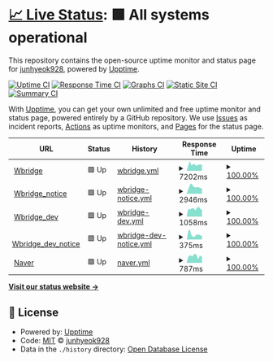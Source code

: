 # [📈 Live Status](https://junhyeok928.github.io/Upptime): <!--live status--> **🟩 All systems operational**

This repository contains the open-source uptime monitor and status page for [junhyeok928](https://junhyeok928.github.io/Upptime), powered by [Upptime](https://github.com/upptime/upptime).

[![Uptime CI](https://github.com/junhyeok928/Upptime/workflows/Uptime%20CI/badge.svg)](https://github.com/junhyeok928/Upptime/actions?query=workflow%3A%22Uptime+CI%22)
[![Response Time CI](https://github.com/junhyeok928/Upptime/workflows/Response%20Time%20CI/badge.svg)](https://github.com/junhyeok928/Upptime/actions?query=workflow%3A%22Response+Time+CI%22)
[![Graphs CI](https://github.com/junhyeok928/Upptime/workflows/Graphs%20CI/badge.svg)](https://github.com/junhyeok928/Upptime/actions?query=workflow%3A%22Graphs+CI%22)
[![Static Site CI](https://github.com/junhyeok928/Upptime/workflows/Static%20Site%20CI/badge.svg)](https://github.com/junhyeok928/Upptime/actions?query=workflow%3A%22Static+Site+CI%22)
[![Summary CI](https://github.com/junhyeok928/Upptime/workflows/Summary%20CI/badge.svg)](https://github.com/junhyeok928/Upptime/actions?query=workflow%3A%22Summary+CI%22)

With [Upptime](https://upptime.js.org), you can get your own unlimited and free uptime monitor and status page, powered entirely by a GitHub repository. We use [Issues](https://github.com/junhyeok928/Upptime/issues) as incident reports, [Actions](https://github.com/junhyeok928/Upptime/actions) as uptime monitors, and [Pages](https://junhyeok928.github.io/Upptime) for the status page.

<!--start: status pages-->
<!-- This summary is generated by Upptime (https://github.com/upptime/upptime) -->
<!-- Do not edit this manually, your changes will be overwritten -->
<!-- prettier-ignore -->
| URL | Status | History | Response Time | Uptime |
| --- | ------ | ------- | ------------- | ------ |
| <img alt="" src="https://icons.duckduckgo.com/ip3/www.wbridge.or.kr.ico" height="13"> [Wbridge](https://www.wbridge.or.kr/) | 🟩 Up | [wbridge.yml](https://github.com/junhyeok928/Upptime/commits/HEAD/history/wbridge.yml) | <details><summary><img alt="Response time graph" src="./graphs/wbridge/response-time-week.png" height="20"> 7202ms</summary><br><a href="https://junhyeok928.github.io/Upptime/history/wbridge"><img alt="Response time 7202" src="https://img.shields.io/endpoint?url=https%3A%2F%2Fraw.githubusercontent.com%2Fjunhyeok928%2FUpptime%2FHEAD%2Fapi%2Fwbridge%2Fresponse-time.json"></a><br><a href="https://junhyeok928.github.io/Upptime/history/wbridge"><img alt="24-hour response time 7013" src="https://img.shields.io/endpoint?url=https%3A%2F%2Fraw.githubusercontent.com%2Fjunhyeok928%2FUpptime%2FHEAD%2Fapi%2Fwbridge%2Fresponse-time-day.json"></a><br><a href="https://junhyeok928.github.io/Upptime/history/wbridge"><img alt="7-day response time 7202" src="https://img.shields.io/endpoint?url=https%3A%2F%2Fraw.githubusercontent.com%2Fjunhyeok928%2FUpptime%2FHEAD%2Fapi%2Fwbridge%2Fresponse-time-week.json"></a><br><a href="https://junhyeok928.github.io/Upptime/history/wbridge"><img alt="30-day response time 7202" src="https://img.shields.io/endpoint?url=https%3A%2F%2Fraw.githubusercontent.com%2Fjunhyeok928%2FUpptime%2FHEAD%2Fapi%2Fwbridge%2Fresponse-time-month.json"></a><br><a href="https://junhyeok928.github.io/Upptime/history/wbridge"><img alt="1-year response time 7202" src="https://img.shields.io/endpoint?url=https%3A%2F%2Fraw.githubusercontent.com%2Fjunhyeok928%2FUpptime%2FHEAD%2Fapi%2Fwbridge%2Fresponse-time-year.json"></a></details> | <details><summary><a href="https://junhyeok928.github.io/Upptime/history/wbridge">100.00%</a></summary><a href="https://junhyeok928.github.io/Upptime/history/wbridge"><img alt="All-time uptime 100.00%" src="https://img.shields.io/endpoint?url=https%3A%2F%2Fraw.githubusercontent.com%2Fjunhyeok928%2FUpptime%2FHEAD%2Fapi%2Fwbridge%2Fuptime.json"></a><br><a href="https://junhyeok928.github.io/Upptime/history/wbridge"><img alt="24-hour uptime 100.00%" src="https://img.shields.io/endpoint?url=https%3A%2F%2Fraw.githubusercontent.com%2Fjunhyeok928%2FUpptime%2FHEAD%2Fapi%2Fwbridge%2Fuptime-day.json"></a><br><a href="https://junhyeok928.github.io/Upptime/history/wbridge"><img alt="7-day uptime 100.00%" src="https://img.shields.io/endpoint?url=https%3A%2F%2Fraw.githubusercontent.com%2Fjunhyeok928%2FUpptime%2FHEAD%2Fapi%2Fwbridge%2Fuptime-week.json"></a><br><a href="https://junhyeok928.github.io/Upptime/history/wbridge"><img alt="30-day uptime 100.00%" src="https://img.shields.io/endpoint?url=https%3A%2F%2Fraw.githubusercontent.com%2Fjunhyeok928%2FUpptime%2FHEAD%2Fapi%2Fwbridge%2Fuptime-month.json"></a><br><a href="https://junhyeok928.github.io/Upptime/history/wbridge"><img alt="1-year uptime 100.00%" src="https://img.shields.io/endpoint?url=https%3A%2F%2Fraw.githubusercontent.com%2Fjunhyeok928%2FUpptime%2FHEAD%2Fapi%2Fwbridge%2Fuptime-year.json"></a></details>
| <img alt="" src="https://icons.duckduckgo.com/ip3/www.wbridge.or.kr.ico" height="13"> [Wbridge_notice](https://www.wbridge.or.kr/platform/gnrl/intrcn/viewWbridgeIntrcn.do) | 🟩 Up | [wbridge-notice.yml](https://github.com/junhyeok928/Upptime/commits/HEAD/history/wbridge-notice.yml) | <details><summary><img alt="Response time graph" src="./graphs/wbridge-notice/response-time-week.png" height="20"> 2946ms</summary><br><a href="https://junhyeok928.github.io/Upptime/history/wbridge-notice"><img alt="Response time 2946" src="https://img.shields.io/endpoint?url=https%3A%2F%2Fraw.githubusercontent.com%2Fjunhyeok928%2FUpptime%2FHEAD%2Fapi%2Fwbridge-notice%2Fresponse-time.json"></a><br><a href="https://junhyeok928.github.io/Upptime/history/wbridge-notice"><img alt="24-hour response time 2193" src="https://img.shields.io/endpoint?url=https%3A%2F%2Fraw.githubusercontent.com%2Fjunhyeok928%2FUpptime%2FHEAD%2Fapi%2Fwbridge-notice%2Fresponse-time-day.json"></a><br><a href="https://junhyeok928.github.io/Upptime/history/wbridge-notice"><img alt="7-day response time 2946" src="https://img.shields.io/endpoint?url=https%3A%2F%2Fraw.githubusercontent.com%2Fjunhyeok928%2FUpptime%2FHEAD%2Fapi%2Fwbridge-notice%2Fresponse-time-week.json"></a><br><a href="https://junhyeok928.github.io/Upptime/history/wbridge-notice"><img alt="30-day response time 2946" src="https://img.shields.io/endpoint?url=https%3A%2F%2Fraw.githubusercontent.com%2Fjunhyeok928%2FUpptime%2FHEAD%2Fapi%2Fwbridge-notice%2Fresponse-time-month.json"></a><br><a href="https://junhyeok928.github.io/Upptime/history/wbridge-notice"><img alt="1-year response time 2946" src="https://img.shields.io/endpoint?url=https%3A%2F%2Fraw.githubusercontent.com%2Fjunhyeok928%2FUpptime%2FHEAD%2Fapi%2Fwbridge-notice%2Fresponse-time-year.json"></a></details> | <details><summary><a href="https://junhyeok928.github.io/Upptime/history/wbridge-notice">100.00%</a></summary><a href="https://junhyeok928.github.io/Upptime/history/wbridge-notice"><img alt="All-time uptime 100.00%" src="https://img.shields.io/endpoint?url=https%3A%2F%2Fraw.githubusercontent.com%2Fjunhyeok928%2FUpptime%2FHEAD%2Fapi%2Fwbridge-notice%2Fuptime.json"></a><br><a href="https://junhyeok928.github.io/Upptime/history/wbridge-notice"><img alt="24-hour uptime 100.00%" src="https://img.shields.io/endpoint?url=https%3A%2F%2Fraw.githubusercontent.com%2Fjunhyeok928%2FUpptime%2FHEAD%2Fapi%2Fwbridge-notice%2Fuptime-day.json"></a><br><a href="https://junhyeok928.github.io/Upptime/history/wbridge-notice"><img alt="7-day uptime 100.00%" src="https://img.shields.io/endpoint?url=https%3A%2F%2Fraw.githubusercontent.com%2Fjunhyeok928%2FUpptime%2FHEAD%2Fapi%2Fwbridge-notice%2Fuptime-week.json"></a><br><a href="https://junhyeok928.github.io/Upptime/history/wbridge-notice"><img alt="30-day uptime 100.00%" src="https://img.shields.io/endpoint?url=https%3A%2F%2Fraw.githubusercontent.com%2Fjunhyeok928%2FUpptime%2FHEAD%2Fapi%2Fwbridge-notice%2Fuptime-month.json"></a><br><a href="https://junhyeok928.github.io/Upptime/history/wbridge-notice"><img alt="1-year uptime 100.00%" src="https://img.shields.io/endpoint?url=https%3A%2F%2Fraw.githubusercontent.com%2Fjunhyeok928%2FUpptime%2FHEAD%2Fapi%2Fwbridge-notice%2Fuptime-year.json"></a></details>
| <img alt="" src="https://icons.duckduckgo.com/ip3/221.150.126.76.ico" height="13"> [Wbridge_dev](http://221.150.126.76:9191/) | 🟩 Up | [wbridge-dev.yml](https://github.com/junhyeok928/Upptime/commits/HEAD/history/wbridge-dev.yml) | <details><summary><img alt="Response time graph" src="./graphs/wbridge-dev/response-time-week.png" height="20"> 1058ms</summary><br><a href="https://junhyeok928.github.io/Upptime/history/wbridge-dev"><img alt="Response time 1058" src="https://img.shields.io/endpoint?url=https%3A%2F%2Fraw.githubusercontent.com%2Fjunhyeok928%2FUpptime%2FHEAD%2Fapi%2Fwbridge-dev%2Fresponse-time.json"></a><br><a href="https://junhyeok928.github.io/Upptime/history/wbridge-dev"><img alt="24-hour response time 913" src="https://img.shields.io/endpoint?url=https%3A%2F%2Fraw.githubusercontent.com%2Fjunhyeok928%2FUpptime%2FHEAD%2Fapi%2Fwbridge-dev%2Fresponse-time-day.json"></a><br><a href="https://junhyeok928.github.io/Upptime/history/wbridge-dev"><img alt="7-day response time 1058" src="https://img.shields.io/endpoint?url=https%3A%2F%2Fraw.githubusercontent.com%2Fjunhyeok928%2FUpptime%2FHEAD%2Fapi%2Fwbridge-dev%2Fresponse-time-week.json"></a><br><a href="https://junhyeok928.github.io/Upptime/history/wbridge-dev"><img alt="30-day response time 1058" src="https://img.shields.io/endpoint?url=https%3A%2F%2Fraw.githubusercontent.com%2Fjunhyeok928%2FUpptime%2FHEAD%2Fapi%2Fwbridge-dev%2Fresponse-time-month.json"></a><br><a href="https://junhyeok928.github.io/Upptime/history/wbridge-dev"><img alt="1-year response time 1058" src="https://img.shields.io/endpoint?url=https%3A%2F%2Fraw.githubusercontent.com%2Fjunhyeok928%2FUpptime%2FHEAD%2Fapi%2Fwbridge-dev%2Fresponse-time-year.json"></a></details> | <details><summary><a href="https://junhyeok928.github.io/Upptime/history/wbridge-dev">100.00%</a></summary><a href="https://junhyeok928.github.io/Upptime/history/wbridge-dev"><img alt="All-time uptime 100.00%" src="https://img.shields.io/endpoint?url=https%3A%2F%2Fraw.githubusercontent.com%2Fjunhyeok928%2FUpptime%2FHEAD%2Fapi%2Fwbridge-dev%2Fuptime.json"></a><br><a href="https://junhyeok928.github.io/Upptime/history/wbridge-dev"><img alt="24-hour uptime 100.00%" src="https://img.shields.io/endpoint?url=https%3A%2F%2Fraw.githubusercontent.com%2Fjunhyeok928%2FUpptime%2FHEAD%2Fapi%2Fwbridge-dev%2Fuptime-day.json"></a><br><a href="https://junhyeok928.github.io/Upptime/history/wbridge-dev"><img alt="7-day uptime 100.00%" src="https://img.shields.io/endpoint?url=https%3A%2F%2Fraw.githubusercontent.com%2Fjunhyeok928%2FUpptime%2FHEAD%2Fapi%2Fwbridge-dev%2Fuptime-week.json"></a><br><a href="https://junhyeok928.github.io/Upptime/history/wbridge-dev"><img alt="30-day uptime 100.00%" src="https://img.shields.io/endpoint?url=https%3A%2F%2Fraw.githubusercontent.com%2Fjunhyeok928%2FUpptime%2FHEAD%2Fapi%2Fwbridge-dev%2Fuptime-month.json"></a><br><a href="https://junhyeok928.github.io/Upptime/history/wbridge-dev"><img alt="1-year uptime 100.00%" src="https://img.shields.io/endpoint?url=https%3A%2F%2Fraw.githubusercontent.com%2Fjunhyeok928%2FUpptime%2FHEAD%2Fapi%2Fwbridge-dev%2Fuptime-year.json"></a></details>
| <img alt="" src="https://icons.duckduckgo.com/ip3/221.150.126.76.ico" height="13"> [Wbridge_dev_notice](http://221.150.126.76:9191/platform/gnrl/intrcn/viewWbridgeIntrcn.do) | 🟩 Up | [wbridge-dev-notice.yml](https://github.com/junhyeok928/Upptime/commits/HEAD/history/wbridge-dev-notice.yml) | <details><summary><img alt="Response time graph" src="./graphs/wbridge-dev-notice/response-time-week.png" height="20"> 375ms</summary><br><a href="https://junhyeok928.github.io/Upptime/history/wbridge-dev-notice"><img alt="Response time 375" src="https://img.shields.io/endpoint?url=https%3A%2F%2Fraw.githubusercontent.com%2Fjunhyeok928%2FUpptime%2FHEAD%2Fapi%2Fwbridge-dev-notice%2Fresponse-time.json"></a><br><a href="https://junhyeok928.github.io/Upptime/history/wbridge-dev-notice"><img alt="24-hour response time 282" src="https://img.shields.io/endpoint?url=https%3A%2F%2Fraw.githubusercontent.com%2Fjunhyeok928%2FUpptime%2FHEAD%2Fapi%2Fwbridge-dev-notice%2Fresponse-time-day.json"></a><br><a href="https://junhyeok928.github.io/Upptime/history/wbridge-dev-notice"><img alt="7-day response time 375" src="https://img.shields.io/endpoint?url=https%3A%2F%2Fraw.githubusercontent.com%2Fjunhyeok928%2FUpptime%2FHEAD%2Fapi%2Fwbridge-dev-notice%2Fresponse-time-week.json"></a><br><a href="https://junhyeok928.github.io/Upptime/history/wbridge-dev-notice"><img alt="30-day response time 375" src="https://img.shields.io/endpoint?url=https%3A%2F%2Fraw.githubusercontent.com%2Fjunhyeok928%2FUpptime%2FHEAD%2Fapi%2Fwbridge-dev-notice%2Fresponse-time-month.json"></a><br><a href="https://junhyeok928.github.io/Upptime/history/wbridge-dev-notice"><img alt="1-year response time 375" src="https://img.shields.io/endpoint?url=https%3A%2F%2Fraw.githubusercontent.com%2Fjunhyeok928%2FUpptime%2FHEAD%2Fapi%2Fwbridge-dev-notice%2Fresponse-time-year.json"></a></details> | <details><summary><a href="https://junhyeok928.github.io/Upptime/history/wbridge-dev-notice">100.00%</a></summary><a href="https://junhyeok928.github.io/Upptime/history/wbridge-dev-notice"><img alt="All-time uptime 100.00%" src="https://img.shields.io/endpoint?url=https%3A%2F%2Fraw.githubusercontent.com%2Fjunhyeok928%2FUpptime%2FHEAD%2Fapi%2Fwbridge-dev-notice%2Fuptime.json"></a><br><a href="https://junhyeok928.github.io/Upptime/history/wbridge-dev-notice"><img alt="24-hour uptime 100.00%" src="https://img.shields.io/endpoint?url=https%3A%2F%2Fraw.githubusercontent.com%2Fjunhyeok928%2FUpptime%2FHEAD%2Fapi%2Fwbridge-dev-notice%2Fuptime-day.json"></a><br><a href="https://junhyeok928.github.io/Upptime/history/wbridge-dev-notice"><img alt="7-day uptime 100.00%" src="https://img.shields.io/endpoint?url=https%3A%2F%2Fraw.githubusercontent.com%2Fjunhyeok928%2FUpptime%2FHEAD%2Fapi%2Fwbridge-dev-notice%2Fuptime-week.json"></a><br><a href="https://junhyeok928.github.io/Upptime/history/wbridge-dev-notice"><img alt="30-day uptime 100.00%" src="https://img.shields.io/endpoint?url=https%3A%2F%2Fraw.githubusercontent.com%2Fjunhyeok928%2FUpptime%2FHEAD%2Fapi%2Fwbridge-dev-notice%2Fuptime-month.json"></a><br><a href="https://junhyeok928.github.io/Upptime/history/wbridge-dev-notice"><img alt="1-year uptime 100.00%" src="https://img.shields.io/endpoint?url=https%3A%2F%2Fraw.githubusercontent.com%2Fjunhyeok928%2FUpptime%2FHEAD%2Fapi%2Fwbridge-dev-notice%2Fuptime-year.json"></a></details>
| <img alt="" src="https://icons.duckduckgo.com/ip3/www.naver.com.ico" height="13"> [Naver](https://www.naver.com/) | 🟩 Up | [naver.yml](https://github.com/junhyeok928/Upptime/commits/HEAD/history/naver.yml) | <details><summary><img alt="Response time graph" src="./graphs/naver/response-time-week.png" height="20"> 787ms</summary><br><a href="https://junhyeok928.github.io/Upptime/history/naver"><img alt="Response time 787" src="https://img.shields.io/endpoint?url=https%3A%2F%2Fraw.githubusercontent.com%2Fjunhyeok928%2FUpptime%2FHEAD%2Fapi%2Fnaver%2Fresponse-time.json"></a><br><a href="https://junhyeok928.github.io/Upptime/history/naver"><img alt="24-hour response time 687" src="https://img.shields.io/endpoint?url=https%3A%2F%2Fraw.githubusercontent.com%2Fjunhyeok928%2FUpptime%2FHEAD%2Fapi%2Fnaver%2Fresponse-time-day.json"></a><br><a href="https://junhyeok928.github.io/Upptime/history/naver"><img alt="7-day response time 787" src="https://img.shields.io/endpoint?url=https%3A%2F%2Fraw.githubusercontent.com%2Fjunhyeok928%2FUpptime%2FHEAD%2Fapi%2Fnaver%2Fresponse-time-week.json"></a><br><a href="https://junhyeok928.github.io/Upptime/history/naver"><img alt="30-day response time 787" src="https://img.shields.io/endpoint?url=https%3A%2F%2Fraw.githubusercontent.com%2Fjunhyeok928%2FUpptime%2FHEAD%2Fapi%2Fnaver%2Fresponse-time-month.json"></a><br><a href="https://junhyeok928.github.io/Upptime/history/naver"><img alt="1-year response time 787" src="https://img.shields.io/endpoint?url=https%3A%2F%2Fraw.githubusercontent.com%2Fjunhyeok928%2FUpptime%2FHEAD%2Fapi%2Fnaver%2Fresponse-time-year.json"></a></details> | <details><summary><a href="https://junhyeok928.github.io/Upptime/history/naver">100.00%</a></summary><a href="https://junhyeok928.github.io/Upptime/history/naver"><img alt="All-time uptime 100.00%" src="https://img.shields.io/endpoint?url=https%3A%2F%2Fraw.githubusercontent.com%2Fjunhyeok928%2FUpptime%2FHEAD%2Fapi%2Fnaver%2Fuptime.json"></a><br><a href="https://junhyeok928.github.io/Upptime/history/naver"><img alt="24-hour uptime 100.00%" src="https://img.shields.io/endpoint?url=https%3A%2F%2Fraw.githubusercontent.com%2Fjunhyeok928%2FUpptime%2FHEAD%2Fapi%2Fnaver%2Fuptime-day.json"></a><br><a href="https://junhyeok928.github.io/Upptime/history/naver"><img alt="7-day uptime 100.00%" src="https://img.shields.io/endpoint?url=https%3A%2F%2Fraw.githubusercontent.com%2Fjunhyeok928%2FUpptime%2FHEAD%2Fapi%2Fnaver%2Fuptime-week.json"></a><br><a href="https://junhyeok928.github.io/Upptime/history/naver"><img alt="30-day uptime 100.00%" src="https://img.shields.io/endpoint?url=https%3A%2F%2Fraw.githubusercontent.com%2Fjunhyeok928%2FUpptime%2FHEAD%2Fapi%2Fnaver%2Fuptime-month.json"></a><br><a href="https://junhyeok928.github.io/Upptime/history/naver"><img alt="1-year uptime 100.00%" src="https://img.shields.io/endpoint?url=https%3A%2F%2Fraw.githubusercontent.com%2Fjunhyeok928%2FUpptime%2FHEAD%2Fapi%2Fnaver%2Fuptime-year.json"></a></details>

<!--end: status pages-->

[**Visit our status website →**](https://junhyeok928.github.io/Upptime)

## 📄 License

- Powered by: [Upptime](https://github.com/upptime/upptime)
- Code: [MIT](./LICENSE) © [junhyeok928](https://junhyeok928.github.io/Upptime)
- Data in the `./history` directory: [Open Database License](https://opendatacommons.org/licenses/odbl/1-0/)
